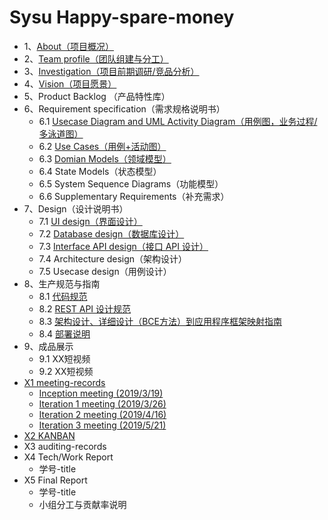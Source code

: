 # Sysu Happy-spare-money

- 1、[About（项目概况）](https://hhhghh.github.io/Dashboard/01-About)
- 2、[Team profile（团队组建与分工）](https://hhhghh.github.io/Dashboard/02-Team-profile)
- 3、[Investigation（项目前期调研/竞品分析）](https://hhhghh.github.io/Dashboard/03-Investigation)
- 4、[Vision（项目愿景）](https://hhhghh.github.io/Dashboard/04-Vision)
- 5、Product Backlog （产品特性库）
- 6、Requirement specification（需求规格说明书）
  - 6.1 [Usecase Diagram and UML Activity Diagram（用例图，业务过程/多泳道图）](https://hhhghh.github.io/Dashboard/06-01-usecase-diagram)
  - 6.2 [Use Cases（用例+活动图）](https://hhhghh.github.io/Dashboard/06-02-use-cases)
  - 6.3 [Domian Models（领域模型）](https://hhhghh.github.io/Dashboard/06-03-domian_model)
  - 6.4 State Models（状态模型）
  - 6.5 System Sequence Diagrams（功能模型）
  - 6.6 Supplementary Requirements（补充需求）
- 7、Design（设计说明书）
  - 7.1 [UI design（界面设计）](https://hhhghh.github.io/Dashboard/07-01-UI-design-prototype)
  - 7.2 [Database design（数据库设计）](https://hhhghh.github.io/Dashboard/07-02-Database-design)
  - 7.3 [Interface API design（接口 API 设计）](https://hhhghh.github.io/API-document/public)
  - 7.4 Architecture design（架构设计）
  - 7.5 Usecase design（用例设计）
- 8、生产规范与指南
  - 8.1 [代码规范 ](https://hhhghh.github.io/Dashboard/08-01-coding-standard)
  - 8.2 [REST API 设计规范 ](https://hhhghh.github.io/Dashboard/08-02-RESTful-api-design-standard)
  - 8.3 [架构设计、详细设计（BCE方法）到应用程序框架映射指南 ](https://hhhghh.github.io/Dashboard/08-03-relationship-between-ECB-framework-directory-design-logic-archit)
  - 8.4 [部署说明](https://hhhghh.github.io/Dashboard/08-04-deployment-doc)
- 9、成品展示
  - 9.1 XX短视频
  - 9.2 XX短视频
- [X1 meeting-records](https://hhhghh.github.io/Dashboard/X1-inception-meeting)
  - [Inception meeting (2019/3/19)](https://hhhghh.github.io/Dashboard/Inception-meeting)
  - [Iteration 1 meeting (2019/3/26)](https://hhhghh.github.io/Dashboard/Iteration-1-meeting)
  - [Iteration 2 meeting (2019/4/16)](https://hhhghh.github.io/Dashboard/Iteration-2-meeting)
  - [Iteration 3 meeting (2019/5/21)](https://hhhghh.github.io/Dashboard/Iteration-3-meeting)
- [X2 KANBAN](https://github.com/hhhghh/Dashboard/projects?query=is%3Aclosed)
- X3 auditing-records
- X4 Tech/Work Report
  - 学号-title
- X5 Final Report
  - 学号-title
  - 小组分工与贡献率说明

